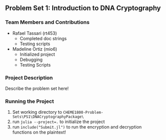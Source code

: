 ## Problem Set 1: Introduction to DNA Cryptography 

### Team Members and Contributions
- Rafael Tassari (rt453)
    - Completed doc strings
    - Testing scripts
- Madeline Ortiz (mio6)
    - Initialized project
    - Debugging
    - Testing Scripts

### Project Description
Describe the problem set here!

### Running the Project
1. Set working directory to `CHEME1800-Problem-Sets\PS1\DNACryptographyPackage\`
2. run `julia --project=.` to initialize the project
3. run `include("Submit.jl")` to run the encryption and decryption functions on the plaintext!